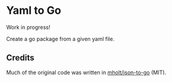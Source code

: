 # Yaml to Go

Work in progress!

Create a go package from a given yaml file.


## Credits

Much of the original code was written in [mholt/json-to-go](https://github.com/mholt/json-to-go) (MIT).
